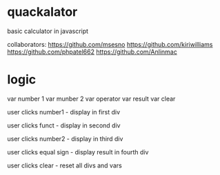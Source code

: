 # quackalator
basic calculator in javascript

collaborators:
https://github.com/msesno
https://github.com/kiriwilliams
https://github.com/phpatel662
https://github.com/Anlinmac



# logic

<!-- variables -->
var number 1
var munber 2
var operator
var result
var clear

<!-- first action -->
user clicks number1 - display in first div

user clicks funct - display in second div

user clicks number2 - display in third div

user clicks equal sign - display result in fourth div

user clicks clear - reset all divs and vars


<!-- loops -->
